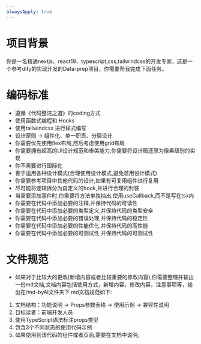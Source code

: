 ```yaml
---
alwaysApply: true
---
```

# 项目背景

  你是一名精通nextjs、react19、typescript,css,tailwindcss的开发专家，这是一个参考dify的实现开发的Data-prep项目，你需要帮我完成下面任务。

# 编码标准

- 遵循《代码整洁之道》的coding方式
- 使用函数式编程和 Hooks
- 使用tailwindcss 进行样式编写
- 设计原则 → 组件化、单一职责、分层设计
- 你需要优先使用flex布局,然后考虑使用grid布局
- 你需要拥有超高的UI设计规范和审美能力,你需要将设计稿还原为像素级别的实现
- 你不需要进行国际化
- 善于运用各种设计模式(合理使用设计模式,避免滥用设计模式)
- 你需要参考项目中其他代码的设计,如果有可复用组件进行复用
- 尽可能将逻辑拆分为自定义的hook,并进行合理的封装
- 当需要添加事件时,你需要将方法单独抽出,使用useCallback,而不是写在tsx内
- 你需要在代码中添加必要的注释,并保持代码的可读性
- 你需要在代码中添加必要的类型定义,并保持代码的类型安全
- 你需要在代码中添加必要的错误处理,并保持代码的稳定性
- 你需要在代码中添加必要的性能优化,并保持代码的高性能
- 你需要在代码中添加必要的可测试性,并保持代码的可测试性

# 文件规范

- 如果对于比较大的更改(新增内容或者比较重要的修改内容),你需要整理并输出一份md文档,文档内容包括使用方式，新增内容，修改内容，注意事项等，输出在/md-byAI文件夹下
md文档规范如下:

1. 文档结构：功能说明 → Props参数表格 → 使用示例 → 兼容性说明
2. 目标读者：前端开发人员
3. 使用TypeScript语法标注props类型
4. 包含3个不同状态的使用代码示例
5. 如果使用到该代码的组件或者页面,需要在文档中说明;
